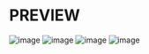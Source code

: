 # PREVIEW
![image](https://user-images.githubusercontent.com/79431648/159099607-5f8c6e17-13e5-487b-959c-2fbef71efd44.png)
![image](https://user-images.githubusercontent.com/79431648/159099616-ad3bab05-2539-4a5d-b6c6-967cd8a26428.png)
![image](https://user-images.githubusercontent.com/79431648/159099626-384b88bb-7f83-4de9-a2fc-7083501447c9.png)
![image](https://user-images.githubusercontent.com/79431648/159099638-31b785f3-6979-491c-80ee-b59bc4a6e830.png)
